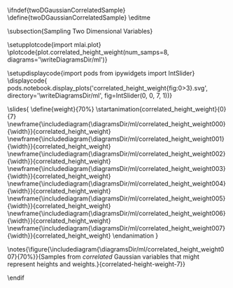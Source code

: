 \ifndef{twoDGaussianCorrelatedSample}
\define{twoDGaussianCorrelatedSample}
\editme

\subsection{Sampling Two Dimensional Variables}

\setupplotcode{import mlai.plot}
\plotcode{plot.correlated_height_weight(num_samps=8, 
                              diagrams='\writeDiagramsDir/ml')}

\setupdisplaycode{import pods
from ipywidgets import IntSlider}
\displaycode{
pods.notebook.display_plots('correlated_height_weight{fig:0>3}.svg', 
                            directory='\writeDiagramsDir/ml', 
							fig=IntSlider(0, 0, 7, 1))}


\slides{
\define{weight}{70%}
\startanimation{correlated_height_weight}{0}{7}
\newframe{\includediagram{\diagramsDir/ml/correlated_height_weight000}{\width}}{correlated_height_weight}
\newframe{\includediagram{\diagramsDir/ml/correlated_height_weight001}{\width}}{correlated_height_weight}
\newframe{\includediagram{\diagramsDir/ml/correlated_height_weight002}{\width}}{correlated_height_weight}
\newframe{\includediagram{\diagramsDir/ml/correlated_height_weight003}{\width}}{correlated_height_weight}
\newframe{\includediagram{\diagramsDir/ml/correlated_height_weight004}{\width}}{correlated_height_weight}
\newframe{\includediagram{\diagramsDir/ml/correlated_height_weight005}{\width}}{correlated_height_weight}
\newframe{\includediagram{\diagramsDir/ml/correlated_height_weight006}{\width}}{correlated_height_weight}
\newframe{\includediagram{\diagramsDir/ml/correlated_height_weight007}{\width}}{correlated_height_weight}
\endanimation
}

\notes{\figure{\includediagram{\diagramsDir/ml/correlated_height_weight007}{70%}}{Samples from *correlated* Gaussian variables that might represent heights and weights.}{correlated-height-weight-7}}

\endif
